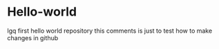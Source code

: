 # Hello-world
lgq first hello world repository
this comments is just to test how to make changes in github
